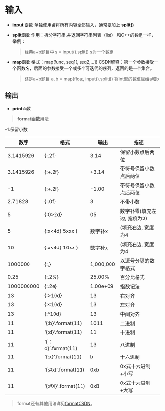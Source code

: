 # 输入
 - **input** 函数
单独使用会将所有内容全部输入，通常要加上  **split()** 
* **split**函数 作用：拆分字符串,并返回字符串列表（list） 和C++的数组一样，举例：
  >经典a+b题目中  s = input().split() s为一个数组
* **map**函数  格式：map(func, seq1[, seq2,…])
  CSDN解释：第一个参数接受一个函数名，后面的参数接受一个或多个可迭代的序列，返回的是一个集合。
  >还是a+b题目  a, b = map(float, input().split())  将int型的数值赋给a和b
## 输出
- **print**函数  
> **format函数**用法

   -1.保留小数    

|   数字	 |格式	             |输出	  |    描述                    |
| ---------|------------------|---------|---------------------------|
|3.1415926 |{:.2f}            |	3.14	  | 保留小数点后两位          |
|3.1415926 |{:+.2f}           |	+3.14	  |带符号保留小数点后两位     |
|-1	       |{:+.2f}           |	-1.00	  |带符号保留小数点后两位     |
|2.71828	 |{:.0f}            |	3	      |不带小数                   |
|5	       |{:0>2d}           |	05	    |数字补零(填充左边, 宽度为2)|
|5	       |{:x<4d}	5xxx )	  |数字补x  | (填充右边, 宽度为4     |
|10	       |{:x<4d}	10xx )	  |数字补x  | (填充右边, 宽度为4    |
|1000000   |{:,}	            |1,000,000|	以逗号分隔的数字格式   |
|0.25	     |{:.2%}	          |25.00%  	|百分比格式             |
|1000000000|{:.2e}            |	1.00e+09|	指数记法              |
|13        |{:>10d}	          |13	      |右对齐|(默认, 宽度为10)|
|13        |{:<10d}	          |13	      |左对齐|(宽度为10)      |
|13        |{:^10d}	          |13	      |中间对齐 |(宽度为10)   |
|11        |‘{:b}’.format(11) |	1011	  |二进制                 |
|11        |‘{:d}’.format(11) |11	      |十进制                 |
|11        |‘{：o}’.format(11)|13	     |八进制                 |
|11        |‘{:x}’.format(11) |b	      |十六进制               |
|11        |‘{:#x}’.format(11)|	0xb	    |0x式十六进制+小写      |
|11        |‘{:#X}’.format(11)|0xB      |	0x式十六进制+大写     |   

>format还有其他用法详见[formatCSDN](https://blog.csdn.net/weixin_43347550/article/details/105004905?ops_request_misc=%257B%2522request%255Fid%2522%253A%2522164282711216780274194673%2522%252C%2522scm%2522%253A%252220140713.130102334..%2522%257D&request_id=164282711216780274194673&biz_id=0&utm_medium=distribute.pc_search_result.none-task-blog-2~all~top_positive~default-1-105004905.pc_search_result_control_group&utm_term=++++++++++++++++format%E5%9C%A8python%E4%B8%AD%E7%9A%84%E7%94%A8%E6%B3%95++++++++++++++++++++++++++++++&spm=1018.2226.3001.4187)。
